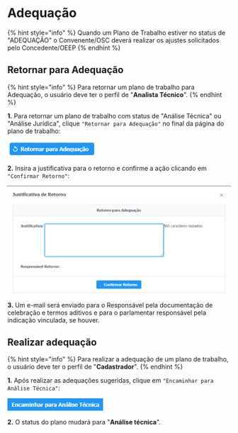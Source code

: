 # Adequação

{% hint style="info" %}
Quando um Plano de Trabalho estiver no status de "ADEQUAÇÃO" o Convenente/OSC deverá realizar os ajustes solicitados pelo Concedente/OEEP
{% endhint %}

## Retornar para Adequação

{% hint style="info" %}
Para retornar um plano de trabalho para Adequação, o usuário deve ter o perfil de "**Analista Técnico**".
{% endhint %}

**1.** Para retornar um plano de trabalho com status de "Análise Técnica" ou "Análise Jurídica", clique `"Retornar para Adequação"` no final da página do plano de trabalho:

![](<../../.gitbook/assets/image (247).png>)

**2.** Insira a justificativa para o retorno e confirme a ação clicando em `"Confirmar Retorno"`:

![](<../../.gitbook/assets/image (235).png>)

**3.** Um e-mail será enviado para o Responsável pela documentação de celebração e termos aditivos e para o parlamentar responsável pela indicação vinculada, se houver.

## Realizar adequação

{% hint style="info" %}
Para realizar a adequação de um plano de trabalho, o usuário deve ter o perfil de "**Cadastrador**".
{% endhint %}

**1.** Após realizar as adequações sugeridas, clique em `"Encaminhar para Análise Técnica"`:

![](<../../.gitbook/assets/image (254).png>)

**2.** O status do plano mudará para "**Análise técnica**".
